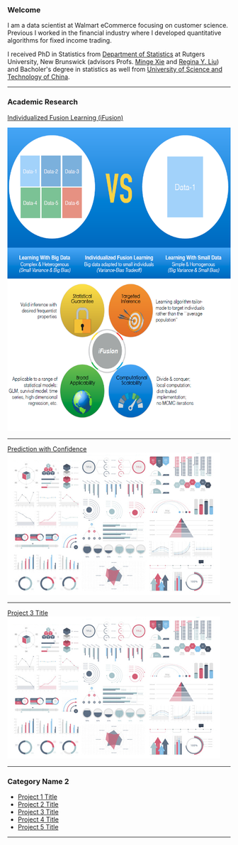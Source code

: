 ### Welcome

I am a data scientist at Walmart eCommerce focusing on customer science. Previous I worked in the financial industry where I developed quantitative algorithms for fixed income trading.
  
	      
I received PhD in Statistics from <a href="http://stat.rutgers.edu/"> Department of Statistics</a> at Rutgers University, New Brunswick</a> (advisors Profs. <a href="http://www.stat.rutgers.edu/home/mxie/">Minge Xie</a> and <a href="http://www.stat.rutgers.edu/joomlatools-files/docman-files/Liu-CV-05-2015.pdf">Regina Y. Liu</a>) and Bacholer's degree in statistics as well from <a href="http://www.ustc.edu.cn/">University of Science and Technology of China</a>.

---

### Academic Research 

[Individualized Fusion Learning (iFusion)](/sample_page)

<img src="images/idea.png?raw=true" width="600" height="340"/>

<img src="images/pros.png?raw=true" width="600" height="340"/>

---
[Prediction with Confidence](/pdf/sample_presentation.pdf)
<img src="images/dummy_thumbnail.jpg?raw=true"/>

---
[Project 3 Title](http://example.com/)
<img src="images/dummy_thumbnail.jpg?raw=true"/>

---

### Category Name 2

- [Project 1 Title](http://example.com/)
- [Project 2 Title](http://example.com/)
- [Project 3 Title](http://example.com/)
- [Project 4 Title](http://example.com/)
- [Project 5 Title](http://example.com/)

---

